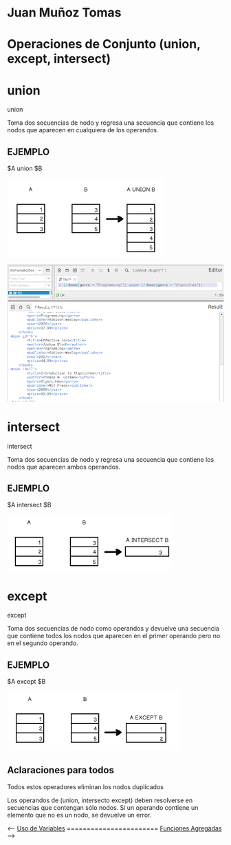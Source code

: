 # Juan Muñoz Tomas #
# Operaciones de Conjunto (union, except, intersect)

# union #

union 

Toma dos secuencias de nodo y regresa una secuencia que contiene los nodos que aparecen en cualquiera de los operandos.



## EJEMPLO ##
$A union $B

![alt text](<imgJMT/image.png>)

![alt text](<imgJMT/image4.png>)

# intersect #

intersect

Toma dos secuencias de nodo y regresa una secuencia que contiene los nodos que aparecen ambos operandos.

## EJEMPLO ##
$A intersect $B


![alt text](<imgJMT/image2.png>)

# except #

except

Toma dos secuencias de nodo como operandos y devuelve una secuencia que contiene todos los nodos que aparecen en el primer operando pero no en el segundo operando.

## EJEMPLO ##
$A except $B

![alt text](<imgJMT/image3.png>)


## Aclaraciones para todos ##
Todos estos operadores eliminan los nodos duplicados

Los operandos de (union, intersecto except) deben resolverse en secuencias que contengan sólo nodos. Si un operando contiene un elemento que no es un nodo, se devuelve un error.


<-- [Uso de Variables](./AbrahamLG.md) =======================  [Funciones Agregadas](./funciones-agregadas-IvanRodriguez.md) -->